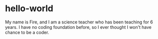 # hello-world
My name is Fire, and I am a science teacher who has been teaching for 6 years. I have no coding foundation before, so I ever thought I won't have chance  to be a coder.
